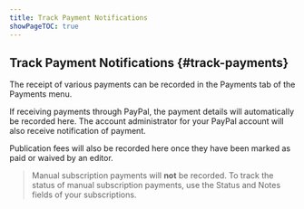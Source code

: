 ```yaml
---
title: Track Payment Notifications
showPageTOC: true
---
```


## Track Payment Notifications {#track-payments}

The receipt of various payments can be recorded in the Payments tab of the Payments menu.

If receiving payments through PayPal, the payment details will automatically be recorded here. The account administrator for your PayPal account will also receive notification of payment. 

Publication fees will also be recorded here once they have been marked as paid or waived by an editor.

> Manual subscription payments will **not** be recorded. To track the status of manual subscription payments, use the Status and Notes fields of your subscriptions.

